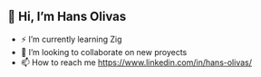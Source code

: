 ## 👋 Hi, I’m Hans Olivas
- ⚡ I’m currently learning Zig
- 💞️ I’m looking to collaborate on new proyects
- 📫 How to reach me https://www.linkedin.com/in/hans-olivas/
